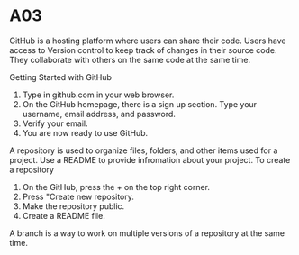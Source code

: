 # A03
GitHub is a hosting platform where users can share their code. Users have access to Version control to keep track of changes in their source code. They collaborate with others on the same code at the same time.

Getting Started with GitHub
1. Type in github.com in your web browser.
2. On the GitHub homepage, there is a sign up section. Type your username, email address, and password.
3. Verify your email.
4. You are now ready to use GitHub.

A repository is used to organize files, folders, and other items used for a project. 
Use a README to provide infromation about your project.
To create a repository
1. On the GitHub, press the + on the top right corner.
2. Press "Create new repository. 
3. Make the repository public.
4. Create a README file.

A branch is a way to work on multiple versions of a repository at the same time.


